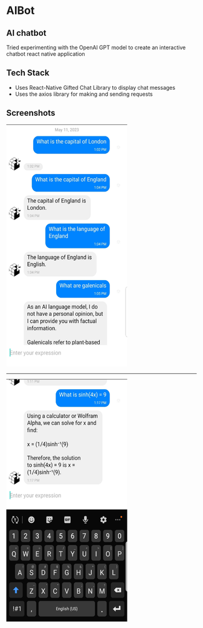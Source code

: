 # AIBot


## AI chatbot

Tried experimenting with the OpenAI GPT model to create an interactive chatbot react native application


##  Tech Stack
- Uses React-Native Gifted Chat Library to display chat messages
- Uses the axios library for making and sending requests

## Screenshots
<img src="https://github.com/JosephAwuku33/AIBot/blob/master/assets/screenshots/first_pic.jpg" width="320" height="640"/>
<hr>
<img src="https://github.com/JosephAwuku33/AIBot/blob/master/assets/screenshots/second_pic.jpg" width="320" height="640"/>
